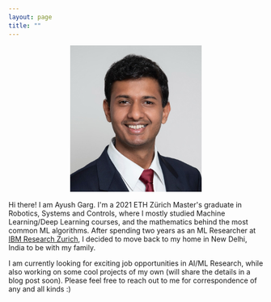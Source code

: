 ```yaml
---
layout: page
title: ""
---
```


<p align="center"><img src="CV_Latex_Photo.jpg" title= "Me in Aug 2022" height=290 width=260></p>


Hi there! I am Ayush Garg. I'm a 2021 ETH Zürich Master's graduate in Robotics, Systems and Controls, where I mostly studied Machine Learning/Deep Learning courses, and the mathematics behind the most common ML algorithms. After spending two years as an ML Researcher at [IBM Research Zurich](https://www.zurich.ibm.com/), I decided to move back to my home in New Delhi, India to be with my family.

I am currently looking for exciting job opportunities in AI/ML Research, while also working on some cool projects of my own (will share the details in a blog post soon). Please feel free to reach out to me for correspondence of any and all kinds :)

